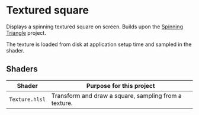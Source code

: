 # Textured square

Displays a spinning textured square on screen. Builds upon the [Spinning Triangle](../02_triangle_spinning/README.md) project.

The texture is loaded from disk at application setup time and sampled in the shader.

## Shaders

Shader              | Purpose for this project
------------------- | --------------------------------------------------
`Texture.hlsl` | Transform and draw a square, sampling from a texture.
